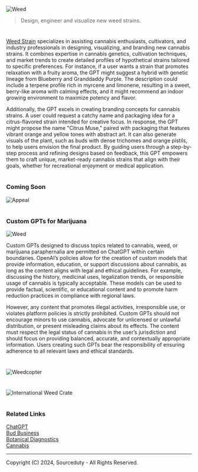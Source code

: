 ![Weed](https://github.com/user-attachments/assets/e54f80f8-6ba6-4635-a1a6-07bb54777423)

> Design, engineer and visualize new weed strains.
#

[Weed Strain]() specializes in assisting cannabis enthusiasts, cultivators, and industry professionals in designing, visualizing, and branding new cannabis strains. It combines expertise in cannabis genetics, cultivation techniques, and market trends to create detailed profiles of hypothetical strains tailored to specific preferences. For instance, if a user wants a strain that promotes relaxation with a fruity aroma, the GPT might suggest a hybrid with genetic lineage from Blueberry and Granddaddy Purple. The description could include a terpene profile rich in myrcene and limonene, resulting in a sweet, berry-like aroma with calming effects, and it might recommend an indoor growing environment to maximize potency and flavor.

Additionally, the GPT excels in creating branding concepts for cannabis strains. A user could request a catchy name and packaging idea for a citrus-flavored strain intended for creative focus. In response, the GPT might propose the name "Citrus Muse," paired with packaging that features vibrant orange and yellow tones with abstract art. It can also generate visuals of the plant, such as buds with dense trichomes and orange pistils, to help users envision the final product. By guiding users through a step-by-step process and refining designs based on feedback, this GPT empowers them to craft unique, market-ready cannabis strains that align with their goals, whether for recreational enjoyment or medical application.

#
### Coming Soon
![Appeal](https://github.com/user-attachments/assets/119f8b77-f1e1-49ca-89b9-117971ee7581)

#
### Custom GPTs for Marijuana

![Weed](https://github.com/user-attachments/assets/8fd8e45c-ffa2-4e47-ae10-e1e16348d1f0)

Custom GPTs designed to discuss topics related to cannabis, weed, or marijuana paraphernalia are permitted on ChatGPT within certain boundaries. OpenAI’s policies allow for the creation of custom models that provide information, education, or support discussions about cannabis, as long as the content aligns with legal and ethical guidelines. For example, discussing the history, medicinal uses, legalization trends, or responsible usage of cannabis is typically acceptable. These models can be used to provide factual, scientific, or educational content and to promote harm reduction practices in compliance with regional laws.

However, any content that promotes illegal activities, irresponsible use, or violates platform policies is strictly prohibited. Custom GPTs should not encourage minors to use cannabis, advocate for unlicensed or unlawful distribution, or present misleading claims about its effects. The content must respect the legal status of cannabis in the user’s jurisdiction and should focus on providing balanced, accurate, and contextually appropriate information. Users creating such GPTs bear the responsibility of ensuring adherence to all relevant laws and ethical standards.

#
![Weedcopter](https://github.com/user-attachments/assets/63319705-fe1b-401b-9e98-11633e6d3a0d)
#
![International Weed Crate](https://github.com/user-attachments/assets/ede282b7-98c1-4048-b5ad-53a2e3ee1a94)

#
### Related Links

[ChatGPT](https://github.com/sourceduty/ChatGPT)
<br>
[Bud Business](https://github.com/sourceduty/Bud_Business)
<br>
[Botanical Diagnostics](https://github.com/sourceduty/Botanical_Diagnostics)
<br>
[Cannabis](https://github.com/sourceduty/Cannabis)

***
Copyright (C) 2024, Sourceduty - All Rights Reserved.
